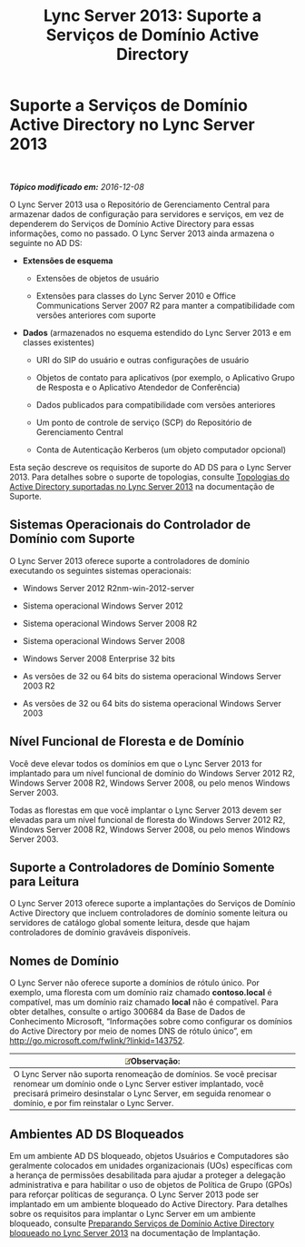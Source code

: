 ﻿---
title: 'Lync Server 2013: Suporte a Serviços de Domínio Active Directory'
TOCTitle: Suporte a Serviços de Domínio Active Directory
ms:assetid: aeb62d5e-e424-473a-b795-9452150c98dd
ms:mtpsurl: https://technet.microsoft.com/pt-br/library/Gg412831(v=OCS.15)
ms:contentKeyID: 49307788
ms.date: 12/10/2016
mtps_version: v=OCS.15
ms.translationtype: HT
---

# Suporte a Serviços de Domínio Active Directory no Lync Server 2013

 

_**Tópico modificado em:** 2016-12-08_

O Lync Server 2013 usa o Repositório de Gerenciamento Central para armazenar dados de configuração para servidores e serviços, em vez de dependerem do Serviços de Domínio Active Directory para essas informações, como no passado. O Lync Server 2013 ainda armazena o seguinte no AD DS:

  - **Extensões de esquema**
    
      - Extensões de objetos de usuário
    
      - Extensões para classes do Lync Server 2010 e Office Communications Server 2007 R2 para manter a compatibilidade com versões anteriores com suporte

  - **Dados** (armazenados no esquema estendido do Lync Server 2013 e em classes existentes)
    
      - URI do SIP do usuário e outras configurações de usuário
    
      - Objetos de contato para aplicativos (por exemplo, o Aplicativo Grupo de Resposta e o Aplicativo Atendedor de Conferência)
    
      - Dados publicados para compatibilidade com versões anteriores
    
      - Um ponto de controle de serviço (SCP) do Repositório de Gerenciamento Central
    
      - Conta de Autenticação Kerberos (um objeto computador opcional)

Esta seção descreve os requisitos de suporte do AD DS para o Lync Server 2013. Para detalhes sobre o suporte de topologias, consulte [Topologias do Active Directory suportadas no Lync Server 2013](lync-server-2013-supported-active-directory-topologies.md) na documentação de Suporte.

## Sistemas Operacionais do Controlador de Domínio com Suporte

O Lync Server 2013 oferece suporte a controladores de domínio executando os seguintes sistemas operacionais:

  - Windows Server 2012 R2nm-win-2012-server

  - Sistema operacional Windows Server 2012

  - Sistema operacional Windows Server 2008 R2

  - Sistema operacional Windows Server 2008

  - Windows Server 2008 Enterprise 32 bits

  - As versões de 32 ou 64 bits do sistema operacional Windows Server 2003 R2

  - As versões de 32 ou 64 bits do sistema operacional Windows Server 2003

## Nível Funcional de Floresta e de Domínio

Você deve elevar todos os domínios em que o Lync Server 2013 for implantado para um nível funcional de domínio do Windows Server 2012 R2, Windows Server 2008 R2, Windows Server 2008, ou pelo menos Windows Server 2003.

Todas as florestas em que você implantar o Lync Server 2013 devem ser elevadas para um nível funcional de floresta do Windows Server 2012 R2, Windows Server 2008 R2, Windows Server 2008, ou pelo menos Windows Server 2003.

## Suporte a Controladores de Domínio Somente para Leitura

O Lync Server 2013 oferece suporte a implantações do Serviços de Domínio Active Directory que incluem controladores de domínio somente leitura ou servidores de catálogo global somente leitura, desde que hajam controladores de domínio graváveis disponíveis.

## Nomes de Domínio

O Lync Server não oferece suporte a domínios de rótulo único. Por exemplo, uma floresta com um domínio raiz chamado **contoso.local** é compatível, mas um domínio raiz chamado **local** não é compatível. Para obter detalhes, consulte o artigo 300684 da Base de Dados de Conhecimento Microsoft, “Informações sobre como configurar os domínios do Active Directory por meio de nomes DNS de rótulo único”, em <http://go.microsoft.com/fwlink/?linkid=143752>.

<table>
<thead>
<tr class="header">
<th><img src="images/Gg425756.note(OCS.15).gif" title="note" alt="note" />Observação:</th>
</tr>
</thead>
<tbody>
<tr class="odd">
<td>O Lync Server não suporta renomeação de domínios. Se você precisar renomear um domínio onde o Lync Server estiver implantado, você precisará primeiro desinstalar o Lync Server, em seguida renomear o domínio, e por fim reinstalar o Lync Server.</td>
</tr>
</tbody>
</table>


## Ambientes AD DS Bloqueados

Em um ambiente AD DS bloqueado, objetos Usuários e Computadores são geralmente colocados em unidades organizacionais (UOs) específicas com a herança de permissões desabilitada para ajudar a proteger a delegação administrativa e para habilitar o uso de objetos de Política de Grupo (GPOs) para reforçar políticas de segurança. O Lync Server 2013 pode ser implantado em um ambiente bloqueado do Active Directory. Para detalhes sobre os requisitos para implantar o Lync Server em um ambiente bloqueado, consulte [Preparando Serviços de Domínio Active Directory bloqueado no Lync Server 2013](lync-server-2013-preparing-a-locked-down-active-directory-domain-services.md) na documentação de Implantação.

